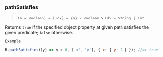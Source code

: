 ### pathSatisfies

> `(a → Boolean) → [Idx] → {a} → Boolean` > `Idx = String | Int`

Returns `true` if the specified object property at given path satisfies the given predicate; `false` otherwise.

`Example`

```js
R.pathSatisfies((y) => y > 0, ['x', 'y'], { x: { y: 2 } }); //=> true
```
